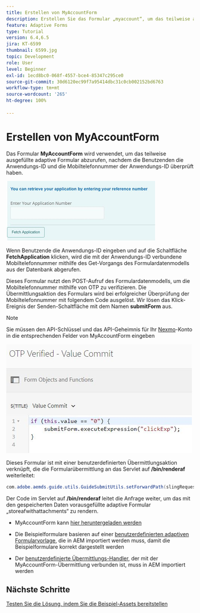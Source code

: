 ```yaml
---
title: Erstellen von MyAccountForm
description: Erstellen Sie das Formular „myaccount“, um das teilweise ausgefüllte Formular bei erfolgreicher Überprüfung der Anwendungs-ID und Telefonnummer abzurufen.
feature: Adaptive Forms
type: Tutorial
version: 6.4,6.5
jira: KT-6599
thumbnail: 6599.jpg
topic: Development
role: User
level: Beginner
exl-id: 1ecd8bc0-068f-4557-bce4-85347c295ce0
source-git-commit: 30d6120ec99f7a95414dbc31c0cb002152bd6763
workflow-type: tm+mt
source-wordcount: '265'
ht-degree: 100%

---
```


# Erstellen von MyAccountForm

Das Formular **MyAccountForm** wird verwendet, um das teilweise ausgefüllte adaptive Formular abzurufen, nachdem die Benutzenden die Anwendungs-ID und die Mobiltelefonnummer der Anwendungs-ID überprüft haben.

![Mein Kontoformular](assets/6599.JPG)

Wenn Benutzende die Anwendungs-ID eingeben und auf die Schaltfläche **FetchApplication** klicken, wird die mit der Anwendungs-ID verbundene Mobiltelefonnummer mithilfe des Get-Vorgangs des Formulardatenmodells aus der Datenbank abgerufen.

Dieses Formular nutzt den POST-Aufruf des Formulardatenmodells, um die Mobiltelefonnummer mithilfe von OTP zu verifizieren. Die Übermittlungsaktion des Formulars wird bei erfolgreicher Überprüfung der Mobiltelefonnummer mit folgendem Code ausgelöst. Wir lösen das Klick-Ereignis der Senden-Schaltfläche mit dem Namen **submitForm** aus.

>[!NOTE]
> Sie müssen den API-Schlüssel und das API-Geheimnis für Ihr [Nexmo](https://dashboard.nexmo.com/)-Konto in die entsprechenden Felder von MyAccountForm eingeben

![trigger-submit](assets/trigger-submit.JPG)



Dieses Formular ist mit einer benutzerdefinierten Übermittlungsaktion verknüpft, die die Formularübermittlung an das Servlet auf **/bin/renderaf** weiterleitet:

```java
com.adobe.aemds.guide.utils.GuideSubmitUtils.setForwardPath(slingRequest,"/bin/renderaf",null,null);
```

Der Code im Servlet auf **/bin/renderaf** leitet die Anfrage weiter, um das mit den gespeicherten Daten vorausgefüllte adaptive Formular „storeafwithattachments“ zu rendern.


* MyAccountForm kann [hier heruntergeladen werden](assets/my-account-form.zip)

* Die Beispielformulare basieren auf einer [benutzerdefinierten adaptiven Formularvorlage](assets/custom-template-with-page-component.zip), die in AEM importiert werden muss, damit die Beispielformulare korrekt dargestellt werden

* Der [benutzerdefinierte Übermittlungs-Handler](assets/custom-submit-my-account-form.zip), der mit der MyAccountForm-Übermittlung verbunden ist, muss in AEM importiert werden

## Nächste Schritte

[Testen Sie die Lösung, indem Sie die Beispiel-Assets bereitstellen](./deploy-this-sample.md)
